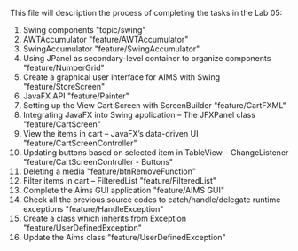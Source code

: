 This file will description the process of completing the tasks in the Lab 05:
1. Swing components "topic/swing"
2. AWTAccumulator "feature/AWTAccumulator"
3. SwingAccumulator "feature/SwingAccumulator"
4. Using JPanel as secondary-level container to organize components "feature/NumberGrid"
5. Create a graphical user interface for AIMS with Swing "feature/StoreScreen"
6. JavaFX API "feature/Painter"
7. Setting up the View Cart Screen with ScreenBuilder "feature/CartFXML"
8. Integrating JavaFX into Swing application – The JFXPanel class "feature/CartScreen"
9. View the items in cart – JavaFX’s data-driven UI "feature/CartScreenController"
10. Updating buttons based on selected item in TableView – ChangeListener "feature/CartScreenController - Buttons"
11. Deleting a media "feature/btnRemoveFunction"
12. Filter items in cart – FilteredList "feature/FilteredList"
13. Complete the Aims GUI application "feature/AIMS GUI"
14. Check all the previous source codes to catch/handle/delegate runtime exceptions "feature/HandleException"
15. Create a class which inherits from Exception "feature/UserDefinedException"
16. Update the Aims class "feature/UserDefinedException"